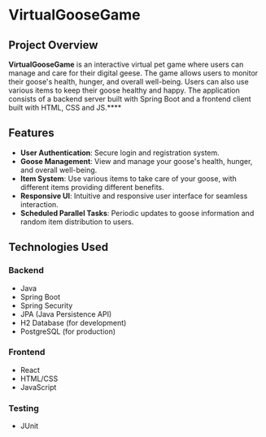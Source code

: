# VirtualGooseGame

## Project Overview

**VirtualGooseGame** is an interactive virtual pet game where users can manage and care for their digital geese. The game allows users to monitor their goose's health, hunger, and overall well-being. Users can also use various items to keep their goose healthy and happy. The application consists of a backend server built with Spring Boot and a frontend client built with HTML, CSS and JS.****

## Features

- **User Authentication**: Secure login and registration system.
- **Goose Management**: View and manage your goose's health, hunger, and overall well-being.
- **Item System**: Use various items to take care of your goose, with different items providing different benefits.
- **Responsive UI**: Intuitive and responsive user interface for seamless interaction.
- **Scheduled Parallel Tasks**: Periodic updates to goose information and random item distribution to users.

## Technologies Used

### Backend

- Java
- Spring Boot
- Spring Security
- JPA (Java Persistence API)
- H2 Database (for development)
- PostgreSQL (for production)
### Frontend

- React
- HTML/CSS
- JavaScript
### Testing

- JUnit
